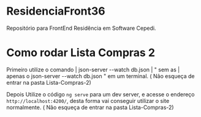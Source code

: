 # ResidenciaFront36
Repositório para FrontEnd Residência em Software Cepedi.

# Como rodar Lista Compras 2

Primeiro utilize o comando | json-server --watch db.json | " sem as | apenas o json-server --watch db.json " em um terminal. ( Não esqueça de entrar na pasta Lista-Compras-2)

Depois Utilize o código `ng serve` para um dev server, e acesse o endereço `http://localhost:4200/`, desta forma vai conseguir utilizar o site normalmente. ( Não esqueça de entrar na pasta Lista-Compras-2)
